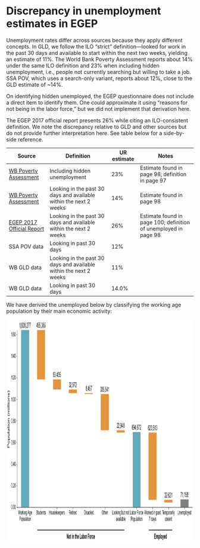 # Discrepancy in unemployment estimates in EGEP

Unemployment rates differ across sources because they apply different concepts. In GLD, we follow the ILO “strict” definition—looked for work in the past 30 days and available to start within the next two weeks, yielding an estimate of 11%. The World Bank Poverty Assessment reports about 14% under the same ILO definition and 23% when including hidden unemployment, i.e., people not currently searching but willing to take a job. SSA POV, which uses a search-only variant, reports about 12%, close to the GLD estimate of ~14%.

On identifying hidden unemployed,  the EGEP questionnaire does not include a direct item to identify them. One could approximate it using “reasons for not being in the labor force,” but we did not implement that derivation here.

The EGEP 2017 official report presents 26% while citing an ILO-consistent definition. We note the discrepancy relative to GLD and other sources but do not provide further interpretation here. See table below for a side-by-side reference.

| Source                     | Definition                                                      | UR estimate | Notes                                                              |
|---------------------------|------------------------------------------------------------------|-------------|--------------------------------------------------------------------|
| [WB Poverty Assessment](Utilities/Gabon-Poverty-Assessment.pdf)     | Including hidden unemployment                                    | 23%         | Estimate found in page 98; definition in page 97                   |
| [WB Poverty Assessment](Utilities/Gabon-Poverty-Assessment.pdf)     | Looking in the past 30 days and available within the next 2 weeks                                               | 14%         | Estimate found in page 98                                          |
| [EGEP 2017 Official Report](Utilities/02%20-%20RAPPORT_DE__SYNTHESE.pdf) | Looking in the past 30 days and available within the next 2 weeks| 26%         | Estimate found in page 100; definition of unemployed in page 98    |
| SSA POV data              | Looking in past 30 days                                          | 12%         |                                                                    |
| WB GLD data               | Looking in the past 30 days and available within the next 2 weeks| 11%         |                                                                    |
| WB GLD data               | Looking in past 30 days                                          | 14.0%       |          |

We have derived the unemployed below by classifying the working age population by their main economic activity:

<img src="Utilities/waterfall.png" width="1200" height="600">

